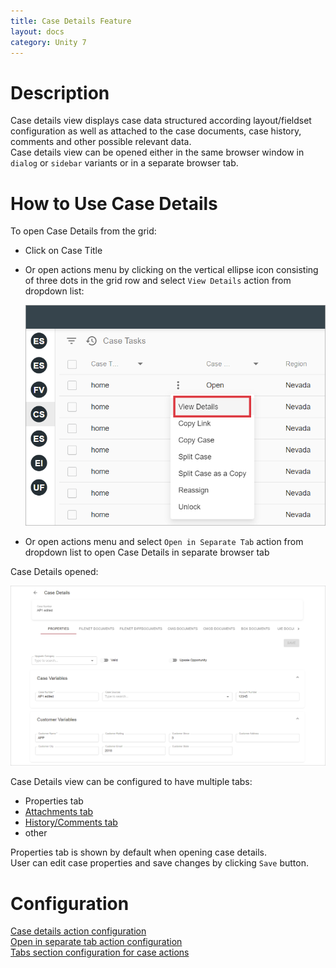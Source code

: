 ```yaml
---
title: Case Details Feature
layout: docs
category: Unity 7
---
```

# Description

Case details view displays case data structured according layout/fieldset configuration as well as attached to the case documents, case history, comments and other possible relevant data.  
Case details view can be opened either in the same browser window in `dialog` or `sidebar` variants or in a separate browser tab.

# How to Use Case Details

To open Case Details from the grid:

- Click on Case Title
- Or open actions menu by clicking on the vertical ellipse icon consisting of three dots in the grid row and select `View Details` action from dropdown list:
   
    ![context-menu](case-details/images/context-menu.png)
     
- Or open actions menu and select `Open in Separate Tab` action from dropdown list to open Case Details in separate browser tab

Case Details opened:

![case-details](case-details/images/case-details.png)

Case Details view can be configured to have multiple tabs: 
- Properties tab
- [Attachments tab](case-attachments.md)
- [History/Comments tab](history-comments-tab.md)
- other

Properties tab is shown by default when opening case details.  
User can edit case properties and save changes by clicking `Save` button.

# Configuration

[Case details action configuration](../../configuration/actions/case-details.md)  
[Open in separate tab action configuration](../../configuration/actions/open-in-separate-tab.md)  
[Tabs section configuration for case actions](../../configuration/tags-list/views-tag.md#tabs-section-configuration-for-case-actions)  